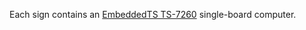 Each sign contains an
[EmbeddedTS TS-7260](https://www.embeddedts.com/products/TS-7260) single-board
computer.
